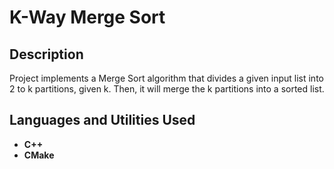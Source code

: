 <h1>K-Way Merge Sort</h1>

<h2>Description</h2>
Project implements a Merge Sort algorithm that divides a given input list into 2 to k partitions, given k. Then, it will merge the k partitions into a sorted list.
<br />


<h2>Languages and Utilities Used</h2>

- <b>C++</b>
- <b>CMake</b> 

<!--
 ```diff
- text in red
+ text in green
! text in orange
# text in gray
@@ text in purple (and bold)@@
```
--!>
